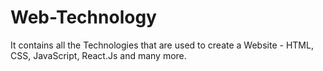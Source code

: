 # Web-Technology
It contains all the Technologies that are used to create a Website - HTML, CSS, JavaScript, React.Js and many more.
